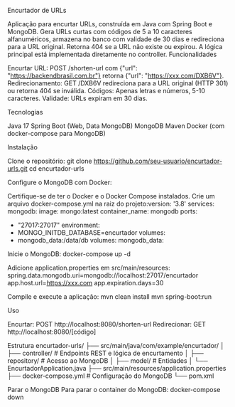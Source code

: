 Encurtador de URLs

Aplicação para encurtar URLs, construída em Java com Spring Boot e MongoDB. Gera URLs curtas com códigos de 5 a 10 caracteres alfanuméricos, armazena no banco com validade de 30 dias e redireciona para a URL original. Retorna 404 se a URL não existe ou expirou. A lógica principal está implementada diretamente no controller.
Funcionalidades

Encurtar URL: POST /shorten-url com {"url": "https://backendbrasil.com.br"} retorna {"url": "https://xxx.com/DXB6V"}.
Redirecionamento: GET /DXB6V redireciona para a URL original (HTTP 301) ou retorna 404 se inválida.
Códigos: Apenas letras e números, 5-10 caracteres.
Validade: URLs expiram em 30 dias.

Tecnologias

Java 17
Spring Boot (Web, Data MongoDB)
MongoDB
Maven
Docker (com docker-compose para MongoDB)

Instalação

Clone o repositório:
git clone https://github.com/seu-usuario/encurtador-urls.git
cd encurtador-urls


Configure o MongoDB com Docker:

Certifique-se de ter o Docker e o Docker Compose instalados.
Crie um arquivo docker-compose.yml na raiz do projeto:version: '3.8'
services:
mongodb:
image: mongo:latest
container_name: mongodb
ports:
- "27017:27017"
environment:
- MONGO_INITDB_DATABASE=encurtador
volumes:
- mongodb_data:/data/db
volumes:
mongodb_data:




Inicie o MongoDB:
docker-compose up -d


Adicione application.properties em src/main/resources:
spring.data.mongodb.uri=mongodb://localhost:27017/encurtador
app.host.url=https://xxx.com
app.expiration.days=30


Compile e execute a aplicação:
mvn clean install
mvn spring-boot:run



Uso

Encurtar: POST http://localhost:8080/shorten-url
Redirecionar: GET http://localhost:8080/[código]

Estrutura
encurtador-urls/
├── src/main/java/com/example/encurtador/
│   ├── controller/    # Endpoints REST e lógica de encurtamento
│   ├── repository/    # Acesso ao MongoDB
│   ├── model/         # Entidades
│   └── EncurtadorApplication.java
├── src/main/resources/application.properties
├── docker-compose.yml  # Configuração do MongoDB
└── pom.xml

Parar o MongoDB
Para parar o container do MongoDB:
docker-compose down
